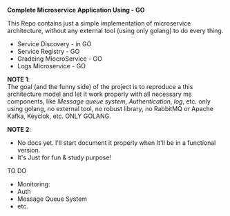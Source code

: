 **Complete Microservice Application Using - GO**

This Repo contains just a simple implementation of microservice architecture, without any external tool (using only golang) to do every thing.
- Service Discovery - in GO
- Service Registry - GO
- Gradeing MiocroService - GO 
- Logs Microservice - GO

**NOTE 1**:  
  The goal (and the funny side) of the project is to reproduce a this architecture model and let it work properly with all necessary ms components, like *Message queue system*, *Authentication*, *log*, etc. only using golang, no external tool, no robust library, no RabbitMQ or Apache Kafka, Keyclok, etc. ONLY GOLANG.


**NOTE 2**:  
- No docs yet. I'll start document it properly when It'll be in a functional version.   
- It's Just for fun & study purpose!

TO DO
- Monitoring:
- Auth
- Message Queue System 
- etc.